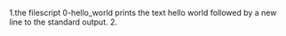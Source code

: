 1.the filescript 0-hello_world prints the text hello world followed by a new line to the standard output.
2. 